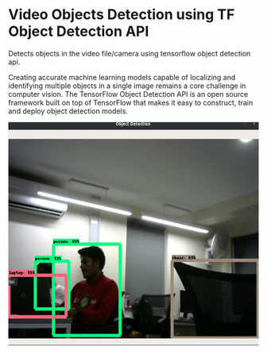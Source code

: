 # Video Objects Detection using TF Object Detection API
Detects objects in the video file/camera using tensorflow object detection api.

Creating accurate machine learning models capable of localizing and identifying
multiple objects in a single image remains a core challenge in computer vision.
The TensorFlow Object Detection API is an open source framework built on top of
TensorFlow that makes it easy to construct, train and deploy object detection
models.

<p align="center">
  <img src="screenshot.png" width=676 height=450>
</p>
 

